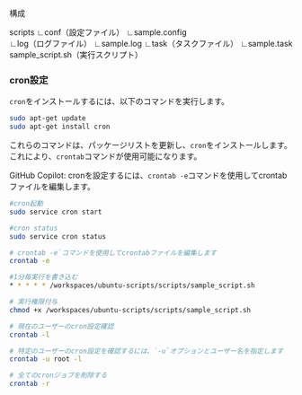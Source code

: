 

構成

scripts
    ∟conf（設定ファイル）
        ∟sample.config   
    ∟log（ログファイル）
        ∟sample.log
    ∟task（タスクファイル）
        ∟sample.task
    sample_script.sh（実行スクリプト）


### cron設定


`cron`をインストールするには、以下のコマンドを実行します。

```bash
sudo apt-get update
sudo apt-get install cron
```

これらのコマンドは、パッケージリストを更新し、`cron`をインストールします。これにより、`crontab`コマンドが使用可能になります。

GitHub Copilot: cronを設定するには、`crontab -e`コマンドを使用してcrontabファイルを編集します。
```bash
#cron起動
sudo service cron start

#cron status
sudo service cron status

# crontab -e`コマンドを使用してcrontabファイルを編集します
crontab -e

#1分毎実行を書き込む
* * * * * /workspaces/ubuntu-scripts/scripts/sample_script.sh

# 実行権限付与
chmod +x /workspaces/ubuntu-scripts/scripts/sample_script.sh

# 現在のユーザーのcron設定確認
crontab -l

# 特定のユーザーのcron設定を確認するには、`-u`オプションとユーザー名を指定します
crontab -u root -l

# 全てのcronジョブを削除する
crontab -r
```